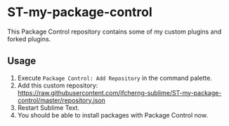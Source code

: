 # ST-my-package-control

This Package Control repository contains some of my custom plugins and forked plugins.

## Usage

1. Execute `Package Control: Add Repository` in the command palette.
1. Add this custom repository: https://raw.githubusercontent.com/jfcherng-sublime/ST-my-package-control/master/repository.json
1. Restart Sublime Text.
1. You should be able to install packages with Package Control now.
